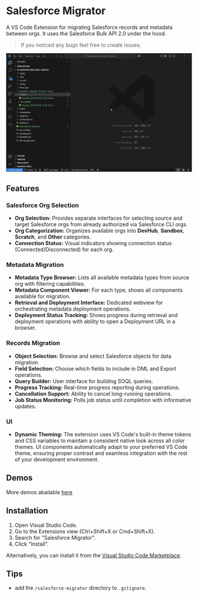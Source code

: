 # Salesforce Migrator

A VS Code Extension for migrating Salesforce records and metadata between orgs. It uses the Salesforce Bulk API 2.0 under the hood.

> If you noticed any bugs feel free to create issues.

![Export Records](/images/demos/export-records.gif "Export Records")

## Features

### Salesforce Org Selection

-   **Org Selection:** Provides separate interfaces for selecting source and target Salesforce orgs from already authorized via Salesforce CLI orgs.
-   **Org Categorization:** Organizes available orgs into **DevHub**, **Sandbox**, **Scratch**, and **Other** categories.
-   **Connection Status:** Visual indicators showing connection status (Connected/Disconnected) for each org.

### Metadata Migration

-   **Metadata Type Browser:** Lists all available metadata types from source org with filtering capabilities.
-   **Metadata Component Viewer:** For each type, shows all components available for migration.
-   **Retrieval and Deployment Interface:** Dedicated webview for orchestrating metadata deployment operations.
-   **Deployment Status Tracking:** Shows progress during retrieval and deployment operations with ability to open a Deployment URL in a browser.

### Records Migration

-   **Object Selection:** Browse and select Salesforce objects for data migration.
-   **Field Selection:** Choose which fields to include in DML and Export operations.
-   **Query Builder:** User interface for building SOQL queries.
-   **Progress Tracking:** Real-time progress reporting during operations.
-   **Cancellation Support:** Ability to cancel long-running operations.
-   **Job Status Monitoring:** Polls job status until completion with informative updates.

### UI

-   **Dynamic Theming:** The extension uses VS Code's built-in theme tokens and CSS variables to maintain a consistent native look across all color themes. UI components automatically adapt to your preferred VS Code theme, ensuring proper contrast and seamless integration with the rest of your development environment.

## Demos

More demos abailable [here](https://github.com/akutishevsky/salesforce-migrator/tree/main/images/demos)

## Installation

1.  Open Visual Studio Code.
2.  Go to the Extensions view (Ctrl+Shift+X or Cmd+Shift+X).
3.  Search for "Salesforce Migrator".
4.  Click "Install".

Alternatively, you can install it from the [Visual Studio Code Marketplace](#).

## Tips

-   add the `/salesforce-migrator` directory to `.gitignore`.
